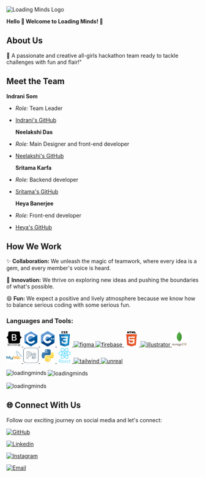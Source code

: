 

![Loading Minds Logo](link_to_logo_image)

**Hello 👋 Welcome to Loading Minds! 🚀**

## About Us

🌟 A passionate and creative all-girls hackathon team ready to tackle challenges with fun and flair!"

## Meet the Team

**Indrani Som**
- *Role:* Team Leader
- [Indrani's GitHub](https://github.com/IndraniSom)


  **Neelakshi Das**
- *Role:* Main Designer and front-end developer
- [Neelakshi's GitHub](https://github.com/bluecoder2003)

     **Sritama Karfa**
- *Role:* Backend developer
- [Sritama's GitHub](https://github.com/valentra)

     **Heya Banerjee**
- *Role:* Front-end developer
- [Heya's GitHub](https://github.com/HeyaBanerjee)


## How We Work

✨ **Collaboration:** We unleash the magic of teamwork, where every idea is a gem, and every member's voice is heard.

🚀 **Innovation:** We thrive on exploring new ideas and pushing the boundaries of what's possible.

😄 **Fun:** We expect a positive and lively atmosphere because we know how to balance serious coding with some serious fun.

<h3 align="left">Languages and Tools:</h3>
<p align="left"> <a href="https://getbootstrap.com" target="_blank" rel="noreferrer"> <img src="https://raw.githubusercontent.com/devicons/devicon/master/icons/bootstrap/bootstrap-plain-wordmark.svg" alt="bootstrap" width="40" height="40"/> </a> <a href="https://www.cprogramming.com/" target="_blank" rel="noreferrer"> <img src="https://raw.githubusercontent.com/devicons/devicon/master/icons/c/c-original.svg" alt="c" width="40" height="40"/> </a> <a href="https://www.w3schools.com/cpp/" target="_blank" rel="noreferrer"> <img src="https://raw.githubusercontent.com/devicons/devicon/master/icons/cplusplus/cplusplus-original.svg" alt="cplusplus" width="40" height="40"/> </a> <a href="https://www.w3schools.com/css/" target="_blank" rel="noreferrer"> <img src="https://raw.githubusercontent.com/devicons/devicon/master/icons/css3/css3-original-wordmark.svg" alt="css3" width="40" height="40"/> </a> <a href="https://www.figma.com/" target="_blank" rel="noreferrer"> <img src="https://www.vectorlogo.zone/logos/figma/figma-icon.svg" alt="figma" width="40" height="40"/> </a> <a href="https://firebase.google.com/" target="_blank" rel="noreferrer"> <img src="https://www.vectorlogo.zone/logos/firebase/firebase-icon.svg" alt="firebase" width="40" height="40"/> </a> <a href="https://www.w3.org/html/" target="_blank" rel="noreferrer"> <img src="https://raw.githubusercontent.com/devicons/devicon/master/icons/html5/html5-original-wordmark.svg" alt="html5" width="40" height="40"/> </a> <a href="https://www.adobe.com/in/products/illustrator.html" target="_blank" rel="noreferrer"> <img src="https://www.vectorlogo.zone/logos/adobe_illustrator/adobe_illustrator-icon.svg" alt="illustrator" width="40" height="40"/> </a> <a href="https://www.mongodb.com/" target="_blank" rel="noreferrer"> <img src="https://raw.githubusercontent.com/devicons/devicon/master/icons/mongodb/mongodb-original-wordmark.svg" alt="mongodb" width="40" height="40"/> </a> <a href="https://www.mysql.com/" target="_blank" rel="noreferrer"> <img src="https://raw.githubusercontent.com/devicons/devicon/master/icons/mysql/mysql-original-wordmark.svg" alt="mysql" width="40" height="40"/> </a> <a href="https://www.photoshop.com/en" target="_blank" rel="noreferrer"> <img src="https://raw.githubusercontent.com/devicons/devicon/master/icons/photoshop/photoshop-line.svg" alt="photoshop" width="40" height="40"/> </a> <a href="https://www.python.org" target="_blank" rel="noreferrer"> <img src="https://raw.githubusercontent.com/devicons/devicon/master/icons/python/python-original.svg" alt="python" width="40" height="40"/> </a> <a href="https://reactjs.org/" target="_blank" rel="noreferrer"> <img src="https://raw.githubusercontent.com/devicons/devicon/master/icons/react/react-original-wordmark.svg" alt="react" width="40" height="40"/> </a> <a href="https://tailwindcss.com/" target="_blank" rel="noreferrer"> <img src="https://www.vectorlogo.zone/logos/tailwindcss/tailwindcss-icon.svg" alt="tailwind" width="40" height="40"/> </a> <a href="https://unrealengine.com/" target="_blank" rel="noreferrer"> <img src="https://raw.githubusercontent.com/kenangundogan/fontisto/036b7eca71aab1bef8e6a0518f7329f13ed62f6b/icons/svg/brand/unreal-engine.svg" alt="unreal" width="40" height="40"/> </a> </p>

<p><img align="left" src="https://github-readme-stats.vercel.app/api/top-langs?username=loadingminds&show_icons=true&locale=en&layout=compact" alt="loadingminds" /></p>

<p>&nbsp;<img align="center" src="https://github-readme-stats.vercel.app/api?username=loadingminds&show_icons=true&locale=en" alt="loadingminds" /></p>

<p><img align="center" src="https://github-readme-streak-stats.herokuapp.com/?user=loadingminds&" alt="loadingminds" /></p>


## 🌐 Connect With Us

Follow our exciting journey on social media and let's connect:

[![GitHub](https://img.shields.io/badge/GitHub-181717?style=for-the-badge&logo=github&logoColor=white)](https://github.com/LoadingMinds)

[![Linkedin](https://img.shields.io/badge/linkedin-0A66C2?style=for-the-badge&logo=linkedin&logoColor=white)]()

[![Instagram](https://img.shields.io/badge/Instagram-E4405F?style=for-the-badge&logo=instagram&logoColor=white)](https://www.instagram.com/loadingminds/)

[![Email](https://img.shields.io/badge/Email-D14836?style=for-the-badge&logo=gmail&logoColor=white)](mailto:Loadingminds4@gmail.com)




